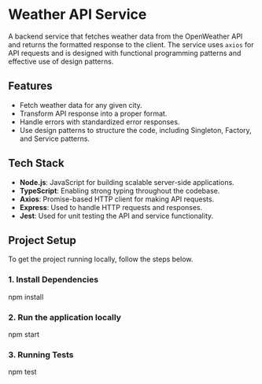 
# Weather API Service

A backend service that fetches weather data from the OpenWeather API and returns the formatted response to the client. The service uses `axios` for API requests and is designed with functional programming patterns and effective use of design patterns.

## Features

- Fetch weather data for any given city.
- Transform API response into a proper format.
- Handle errors with standardized error responses.
- Use design patterns to structure the code, including Singleton, Factory, and Service patterns.

## Tech Stack

- **Node.js**: JavaScript for building scalable server-side applications.
- **TypeScript**: Enabling strong typing throughout the codebase.
- **Axios**: Promise-based HTTP client for making API requests.
- **Express**: Used to handle HTTP requests and responses.
- **Jest**: Used for unit testing the API and service functionality.

## Project Setup

To get the project running locally, follow the steps below.

### 1. Install Dependencies

npm install

### 2. Run the application locally

npm start

### 3. Running Tests

npm test